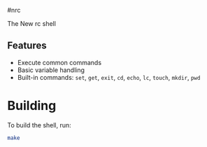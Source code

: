 #nrc

The New rc shell

## Features

- Execute common commands
- Basic variable handling
- Built-in commands: `set`, `get`, `exit`, `cd`, `echo`, `lc`, `touch`, `mkdir`, `pwd`

# Building

To build the shell, run:

```sh
make
